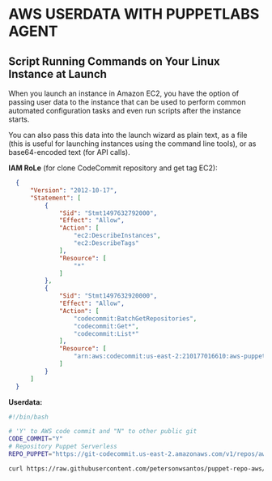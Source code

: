 AWS USERDATA WITH PUPPETLABS AGENT  
====================================

Script Running Commands on Your Linux Instance at Launch
----------------------------------------------------------

When you launch an instance in Amazon EC2, you have the option of passing user data to the instance that can be used to perform common automated configuration tasks and even run scripts after the instance starts. 

You can also pass this data into the launch wizard as plain text, as a file (this is useful for launching instances using the command line tools), or as base64-encoded text (for API calls).


**IAM RoLe** (for clone CodeCommit repository and get tag EC2):
```json
  {
      "Version": "2012-10-17",
      "Statement": [
          {
              "Sid": "Stmt1497632792000",
              "Effect": "Allow",
              "Action": [
                  "ec2:DescribeInstances",
                  "ec2:DescribeTags"
              ],
              "Resource": [
                  "*"
              ]
          },
          {
              "Sid": "Stmt1497632920000",
              "Effect": "Allow",
              "Action": [
                  "codecommit:BatchGetRepositories",
                  "codecommit:Get*",
                  "codecommit:List*"
              ],
              "Resource": [
                  "arn:aws:codecommit:us-east-2:210177016610:aws-puppet-masterless-distribuited"
              ]
          }
      ]
  }
```

**Userdata:** 
```bash
#!/bin/bash 

# 'Y' to AWS code commit and "N" to other public git
CODE_COMMIT="Y"
# Repository Puppet Serverless
REPO_PUPPET="https://git-codecommit.us-east-2.amazonaws.com/v1/repos/aws-puppet-masterless-distribuited" 

curl https://raw.githubusercontent.com/petersonwsantos/puppet-repo-aws/master/userdata-puppetagent.bash | bash -s -- $CODE_COMMIT $REPO_PUPPET
```

